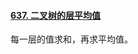#### [637. 二叉树的层平均值](https://leetcode.cn/problems/average-of-levels-in-binary-tree/)

每一层的值求和，再求平均值。
